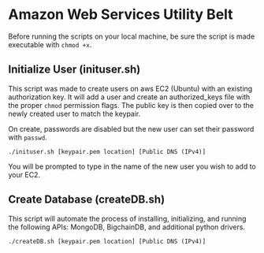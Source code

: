 Amazon Web Services Utility Belt
================================

Before running the scripts on your local machine, be sure the script is made 
executable with ``chmod +x``.

Initialize User (inituser.sh)
-----------------------------
This script was made to create users on aws EC2 (Ubuntu) with an existing authorization 
key. It will add a user and create an authorized_keys file with the proper ``chmod`` 
permission flags. The public key is then copied over to the newly created user to match the keypair.

On create, passwords are disabled but the new user can set their password with ``passwd``.

``./inituser.sh [keypair.pem location] [Public DNS (IPv4)]``

You will be prompted to type in the name of the new user you wish to add to your EC2.

Create Database (createDB.sh)
-----------------------------
This script will automate the process of installing, initializing, and running the following 
APIs: MongoDB, BigchainDB, and additional python drivers.

``./createDB.sh [keypair.pem location] [Public DNS (IPv4)]``
